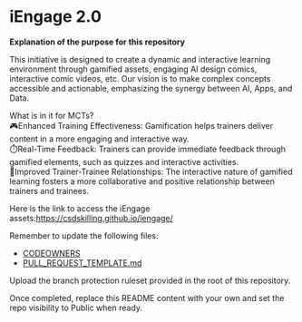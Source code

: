 # iEngage 2.0
**Explanation of the purpose for this repository**

This initiative is designed to create a dynamic and interactive learning environment through gamified assets, engaging AI design comics, interactive comic videos, etc. Our vision is to make complex concepts accessible and actionable, emphasizing the synergy between AI, Apps, and Data.

What is in it for MCTs?
<br>
🎮Enhanced Training Effectiveness: Gamification helps trainers deliver content in a more engaging and interactive way.<br>
⏱️Real-Time Feedback: Trainers can provide immediate feedback through gamified elements, such as quizzes and interactive activities.  <br>
🤝Improved Trainer-Trainee Relationships: The interactive nature of gamified learning fosters a more collaborative and positive relationship between trainers and trainees. <br>

Here is the link to access the iEngage assets:https://csdskilling.github.io/iengage/

Remember to update the following files:   
- [CODEOWNERS](.github/CODEOWNERS)
- [PULL_REQUEST_TEMPLATE.md](.github/PULL_REQUEST_TEMPLATE.md)

Upload the branch protection ruleset provided in the root of this repository.

Once completed, replace this README content with your own and set the repo visibility to Public when ready.
